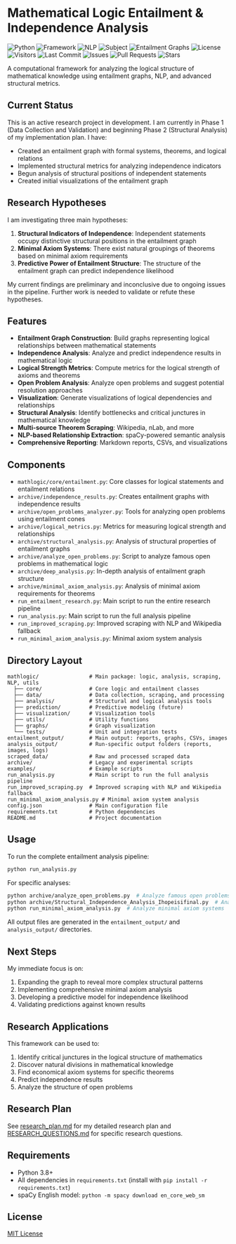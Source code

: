 # Mathematical Logic Entailment & Independence Analysis

![Python](https://img.shields.io/badge/language-Python-blue.svg)
![Framework](https://img.shields.io/badge/framework-NetworkX-green.svg)
![NLP](https://img.shields.io/badge/NLP-spaCy-lightgrey.svg)
![Subject](https://img.shields.io/badge/subject-MathLogic-blueviolet.svg)
![Entailment Graphs](https://img.shields.io/badge/Topic-Entailment%20Graphs-orange)
![License](https://img.shields.io/badge/license-MIT-brightgreen.svg)
![Visitors](https://visitor-badge.glitch.me/badge?page_id=UraniumHexafluoride.Proof-Path-Analysis)
![Last Commit](https://img.shields.io/github/last-commit/UraniumHexafluoride/Proof-Path-Analysis)
![Issues](https://img.shields.io/github/issues/UraniumHexafluoride/Proof-Path-Analysis)
![Pull Requests](https://img.shields.io/github/issues-pr/UraniumHexafluoride/Proof-Path-Analysis)
![Stars](https://img.shields.io/github/stars/UraniumHexafluoride/Proof-Path-Analysis?style=social)

A computational framework for analyzing the logical structure of mathematical knowledge using entailment graphs, NLP, and advanced structural metrics.

## Current Status

This is an active research project in development. I am currently in Phase 1 (Data Collection and Validation) and beginning Phase 2 (Structural Analysis) of my implementation plan. I have:

- Created an entailment graph with formal systems, theorems, and logical relations
- Implemented structural metrics for analyzing independence indicators
- Begun analysis of structural positions of independent statements
- Created initial visualizations of the entailment graph

## Research Hypotheses

I am investigating three main hypotheses:

1. **Structural Indicators of Independence**: Independent statements occupy distinctive structural positions in the entailment graph
2. **Minimal Axiom Systems**: There exist natural groupings of theorems based on minimal axiom requirements
3. **Predictive Power of Entailment Structure**: The structure of the entailment graph can predict independence likelihood

My current findings are preliminary and inconclusive due to ongoing issues in the pipeline. Further work is needed to validate or refute these hypotheses.

## Features

- **Entailment Graph Construction**: Build graphs representing logical relationships between mathematical statements
- **Independence Analysis**: Analyze and predict independence results in mathematical logic
- **Logical Strength Metrics**: Compute metrics for the logical strength of axioms and theorems
- **Open Problem Analysis**: Analyze open problems and suggest potential resolution approaches
- **Visualization**: Generate visualizations of logical dependencies and relationships
- **Structural Analysis**: Identify bottlenecks and critical junctures in mathematical knowledge
- **Multi-source Theorem Scraping**: Wikipedia, nLab, and more
- **NLP-based Relationship Extraction**: spaCy-powered semantic analysis
- **Comprehensive Reporting**: Markdown reports, CSVs, and visualizations

## Components

- `mathlogic/core/entailment.py`: Core classes for logical statements and entailment relations
- `archive/independence_results.py`: Creates entailment graphs with independence results
- `archive/open_problems_analyzer.py`: Tools for analyzing open problems using entailment cones
- `archive/logical_metrics.py`: Metrics for measuring logical strength and relationships
- `archive/structural_analysis.py`: Analysis of structural properties of entailment graphs
- `archive/analyze_open_problems.py`: Script to analyze famous open problems in mathematical logic
- `archive/deep_analysis.py`: In-depth analysis of entailment graph structure
- `archive/minimal_axiom_analysis.py`: Analysis of minimal axiom requirements for theorems
- `run_entailment_research.py`: Main script to run the entire research pipeline
- `run_analysis.py`: Main script to run the full analysis pipeline
- `run_improved_scraping.py`: Improved scraping with NLP and Wikipedia fallback
- `run_minimal_axiom_analysis.py`: Minimal axiom system analysis

## Directory Layout

```
mathlogic/                # Main package: logic, analysis, scraping, NLP, utils
  ├── core/               # Core logic and entailment classes
  ├── data/               # Data collection, scraping, and processing
  ├── analysis/           # Structural and logical analysis tools
  ├── prediction/         # Predictive modeling (future)
  ├── visualization/      # Visualization tools
  ├── utils/              # Utility functions
  ├── graphs/             # Graph visualization
  └── tests/              # Unit and integration tests
entailment_output/        # Main output: reports, graphs, CSVs, images
analysis_output/          # Run-specific output folders (reports, images, logs)
scraped_data/             # Raw and processed scraped data
archive/                  # Legacy and experimental scripts
examples/                 # Example scripts
run_analysis.py           # Main script to run the full analysis pipeline
run_improved_scraping.py  # Improved scraping with NLP and Wikipedia fallback
run_minimal_axiom_analysis.py # Minimal axiom system analysis
config.json               # Main configuration file
requirements.txt          # Python dependencies
README.md                 # Project documentation
```

## Usage

To run the complete entailment analysis pipeline:

```bash
python run_analysis.py
```

For specific analyses:

```bash
python archive/analyze_open_problems.py  # Analyze famous open problems
python archive/Structural_Independence_Analysis_Ihopeisifinal.py  # Analyze structural indicators of independence
python run_minimal_axiom_analysis.py  # Analyze minimal axiom systems
```

All output files are generated in the `entailment_output/` and `analysis_output/` directories.

## Next Steps

My immediate focus is on:
1. Expanding the graph to reveal more complex structural patterns
2. Implementing comprehensive minimal axiom analysis
3. Developing a predictive model for independence likelihood
4. Validating predictions against known results

## Research Applications

This framework can be used to:
1. Identify critical junctures in the logical structure of mathematics
2. Discover natural divisions in mathematical knowledge
3. Find economical axiom systems for specific theorems
4. Predict independence results
5. Analyze the structure of open problems

## Research Plan

See [research_plan.md](research_plan.md) for my detailed research plan and [RESEARCH_QUESTIONS.md](RESEARCH_QUESTIONS.md) for specific research questions.

## Requirements

- Python 3.8+
- All dependencies in `requirements.txt` (install with `pip install -r requirements.txt`)
- spaCy English model: `python -m spacy download en_core_web_sm`

## License

[MIT License](LICENSE) 
